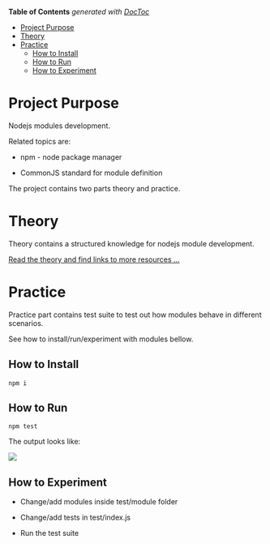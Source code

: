 <!-- START doctoc generated TOC please keep comment here to allow auto update -->
<!-- DON'T EDIT THIS SECTION, INSTEAD RE-RUN doctoc TO UPDATE -->
**Table of Contents**  *generated with [DocToc](http://doctoc.herokuapp.com/)*

- [Project Purpose](#project-purpose)
- [Theory](#theory)
- [Practice](#practice)
  - [How to Install](#how-to-install)
  - [How to Run](#how-to-run)  
  - [How to Experiment](#how-to-experiment)

<!-- END doctoc generated TOC please keep comment here to allow auto update -->

# Project Purpose

Nodejs modules development.

Related topics are:

* npm - node package manager

* CommonJS standard for module definition


The project contains two parts theory and practice.


# Theory

Theory contains a structured knowledge for nodejs module development.

[Read the theory and find links to more resources ...](docs/README.md)


# Practice

Practice part contains test suite to test out how modules behave in different scenarios.

See how to install/run/experiment with modules bellow.


## How to Install

```npm i```


## How to Run

```npm test```


The output looks like:


![](https://github.com/pltod/lab-npm/blob/master/images/test-suite-results.png)


## How to Experiment

* Change/add modules inside test/module folder

* Change/add tests in test/index.js

* Run the test suite

